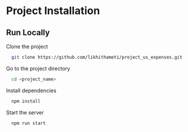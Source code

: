 # Project Installation

## Run Locally

Clone the project

```bash
  git clone https://github.com/likhithameti/project_us_expenses.git
```

Go to the project directory

```bash
  cd <project_name>
```

Install dependencies

```bash
  npm install
```

Start the server

```bash
  npm run start
```

